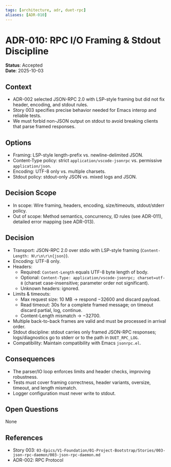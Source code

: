 ```yaml
---
tags: [architecture, adr, duet-rpc]
aliases: [ADR-010]
---
```


# ADR-010: RPC I/O Framing & Stdout Discipline

**Status**: Accepted  
**Date**: 2025-10-03

## Context
- ADR-002 selected JSON-RPC 2.0 with LSP-style framing but did not fix header, encoding, and stdout rules.
- Story 003 specifies precise behavior needed for Emacs interop and reliable tests.
- We must forbid non-JSON output on stdout to avoid breaking clients that parse framed responses.

## Options
- Framing: LSP-style length-prefix vs. newline-delimited JSON.
- Content-Type policy: strict `application/vscode-jsonrpc` vs. permissive `application/json`.
- Encoding: UTF-8 only vs. multiple charsets.
- Stdout policy: stdout-only JSON vs. mixed logs and JSON.

## Decision Scope
- In scope: Wire framing, headers, encoding, size/timeouts, stdout/stderr policy.
- Out of scope: Method semantics, concurrency, ID rules (see ADR-011), detailed error mapping (see ADR-013).

## Decision
- Transport: JSON-RPC 2.0 over stdio with LSP-style framing (`Content-Length: N\r\n\r\n{json}`).
- Encoding: UTF-8 only.
- Headers:
  - Required: `Content-Length` equals UTF-8 byte length of body.
  - Optional: `Content-Type: application/vscode-jsonrpc; charset=utf-8` (charset case-insensitive; parameter order not significant).
  - Unknown headers: ignored.
- Limits & timeouts:
  - Max request size: 10 MB → respond −32600 and discard payload.
  - Read timeout: 30s for a complete framed message; on timeout discard partial, log, continue.
  - Content-Length mismatch → −32700.
- Multiple back-to-back frames are valid and must be processed in arrival order.
- Stdout discipline: stdout carries only framed JSON-RPC responses; logs/diagnostics go to stderr or to the path in `DUET_RPC_LOG`.
- Compatibility: Maintain compatibility with Emacs `jsonrpc.el`.

## Consequences
- The parser/IO loop enforces limits and header checks, improving robustness.
- Tests must cover framing correctness, header variants, oversize, timeout, and length mismatch.
- Logger configuration must never write to stdout.

## Open Questions
None

## References
- Story 003: `03-Epics/V1-Foundation/01-Project-Bootstrap/Stories/003-json-rpc-daemon/003-json-rpc-daemon.md`
- ADR-002: RPC Protocol

